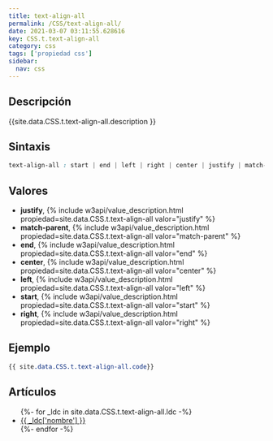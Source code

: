 ```yaml
---
title: text-align-all
permalink: /CSS/text-align-all/
date: 2021-03-07 03:11:55.628616
key: CSS.t.text-align-all
category: css
tags: ['propiedad css']
sidebar: 
  nav: css
---
```


## Descripción
{{site.data.CSS.t.text-align-all.description }}

## Sintaxis
~~~css
text-align-all : start | end | left | right | center | justify | match-parent
~~~

## Valores
* **justify**,  {% include w3api/value_description.html propiedad=site.data.CSS.t.text-align-all valor="justify" %}
* **match-parent**,  {% include w3api/value_description.html propiedad=site.data.CSS.t.text-align-all valor="match-parent" %}
* **end**,  {% include w3api/value_description.html propiedad=site.data.CSS.t.text-align-all valor="end" %}
* **center**,  {% include w3api/value_description.html propiedad=site.data.CSS.t.text-align-all valor="center" %}
* **left**,  {% include w3api/value_description.html propiedad=site.data.CSS.t.text-align-all valor="left" %}
* **start**,  {% include w3api/value_description.html propiedad=site.data.CSS.t.text-align-all valor="start" %}
* **right**,  {% include w3api/value_description.html propiedad=site.data.CSS.t.text-align-all valor="right" %}

## Ejemplo
~~~css
{{ site.data.CSS.t.text-align-all.code}}
~~~

## Artículos
<ul>
{%- for _ldc in site.data.CSS.t.text-align-all.ldc -%}
   <li>
       <a href="{{_ldc['url'] }}">{{ _ldc['nombre'] }}</a>
   </li>
{%- endfor -%}
</ul>
